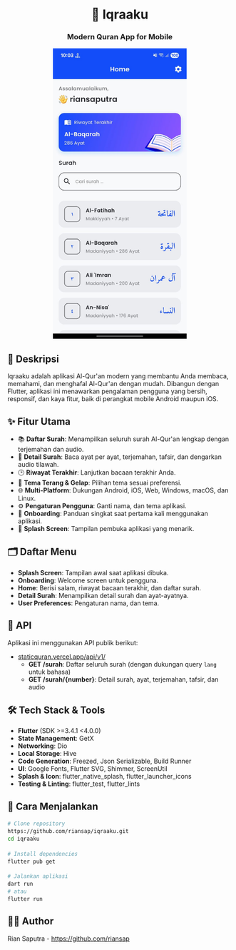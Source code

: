 <div align="center">

# 📖 Iqraaku

### Modern Quran App for Mobile

<a href="https://youtube.com/shorts/m75agrkk4nc" target="_blank">
  <Img src="lib/assets/images/home.jpeg" width="300" alt="Home"/>
</a>

</div>

## 📖 Deskripsi

Iqraaku adalah aplikasi Al-Qur'an modern yang membantu Anda membaca, memahami, dan menghafal Al-Qur'an dengan mudah. Dibangun dengan Flutter, aplikasi ini menawarkan pengalaman pengguna yang bersih, responsif, dan kaya fitur, baik di perangkat mobile Android maupun iOS.

## ✨ Fitur Utama

- 📚 **Daftar Surah**: Menampilkan seluruh surah Al-Qur'an lengkap dengan terjemahan dan audio.
- 📝 **Detail Surah**: Baca ayat per ayat, terjemahan, tafsir, dan dengarkan audio tilawah.
- 🕑 **Riwayat Terakhir**: Lanjutkan bacaan terakhir Anda.
- 🎨 **Tema Terang & Gelap**: Pilihan tema sesuai preferensi.
- 🌐 **Multi-Platform**: Dukungan Android, iOS, Web, Windows, macOS, dan Linux.
- ⚙️ **Pengaturan Pengguna**: Ganti nama, dan tema aplikasi.
- 🚀 **Onboarding**: Panduan singkat saat pertama kali menggunakan aplikasi.
- 🏁 **Splash Screen**: Tampilan pembuka aplikasi yang menarik.

## 🗂 Daftar Menu

- **Splash Screen**: Tampilan awal saat aplikasi dibuka.
- **Onboarding**: Welcome screen untuk pengguna.
- **Home**: Berisi salam, riwayat bacaan terakhir, dan daftar surah.
- **Detail Surah**: Menampilkan detail surah dan ayat-ayatnya.
- **User Preferences**: Pengaturan nama, dan tema.

## 🔗 API

Aplikasi ini menggunakan API publik berikut:

- [staticquran.vercel.app/api/v1/](https://staticquran.vercel.app/api/v1/)
  - **GET /surah**: Daftar seluruh surah (dengan dukungan query `lang` untuk bahasa)
  - **GET /surah/{number}**: Detail surah, ayat, terjemahan, tafsir, dan audio

## 🛠 Tech Stack & Tools

- **Flutter** (SDK >=3.4.1 <4.0.0)
- **State Management**: GetX
- **Networking**: Dio
- **Local Storage**: Hive
- **Code Generation**: Freezed, Json Serializable, Build Runner
- **UI**: Google Fonts, Flutter SVG, Shimmer, ScreenUtil
- **Splash & Icon**: flutter_native_splash, flutter_launcher_icons
- **Testing & Linting**: flutter_test, flutter_lints

## 🚀 Cara Menjalankan

```bash
# Clone repository
https://github.com/riansap/iqraaku.git
cd iqraaku

# Install dependencies
flutter pub get

# Jalankan aplikasi
dart run
# atau
flutter run
```

## 👨‍💻 Author

Rian Saputra - https://github.com/riansap
